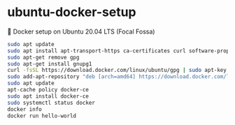# ubuntu-docker-setup
🐧 Docker setup on Ubuntu 20.04 LTS (Focal Fossa)

```bash
sudo apt update
sudo apt install apt-transport-https ca-certificates curl software-properties-common
sudo apt-get remove gpg
sudo apt-get install gnupg1
curl -fsSL https://download.docker.com/linux/ubuntu/gpg | sudo apt-key add -
sudo add-apt-repository "deb [arch=amd64] https://download.docker.com/linux/ubuntu focal stable"
sudo apt update
apt-cache policy docker-ce
sudo apt install docker-ce
sudo systemctl status docker
docker info
docker run hello-world
```
